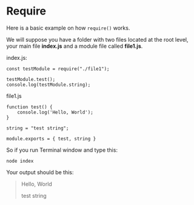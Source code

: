 # Require

Here is a basic example on how `require()` works.

We will suppose you have a folder with two files located at the root level, your main file **index.js** and a module file called **file1.js**.

index.js:

    const testModule = require("./file1");

    testModule.test();
    console.log(testModule.string);

file1.js

    function test() {
        console.log('Hello, World');
    }

    string = "test string";

    module.exports = { test, string }

So if you run Terminal window and type this:

    node index

Your output should be this:

> Hello, World
>
> test string